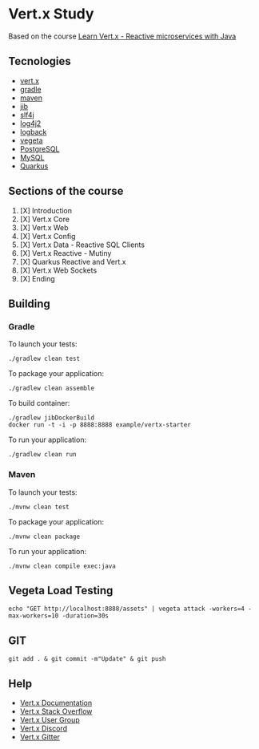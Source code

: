 # Vert.x Study

Based on the course [Learn Vert.x - Reactive microservices with Java](https://www.udemy.com/course/reactive-web-applications-with-vertx-and-vuejs)

## Tecnologies

* [vert.x](https://vertx.io/)
* [gradle](https://gradle.org/)
* [maven](https://maven.apache.org/)
* [jib](https://github.com/GoogleContainerTools/jib)
* [slf4j](https://www.slf4j.org/)
* [log4j2](https://logging.apache.org/log4j/2.x/)
* [logback](https://logback.qos.ch/)
* [vegeta](https://github.com/tsenart/vegeta)
* [PostgreSQL](https://www.postgresql.org/)
* [MySQL](https://www.mysql.com/)
* [Quarkus](https://quarkus.io/)

## Sections of the course
1. [X] Introduction
2. [X] Vert.x Core
3. [X] Vert.x Web
4. [X] Vert.x Config
5. [X] Vert.x Data - Reactive SQL Clients
6. [X] Vert.x Reactive - Mutiny
7. [X] Quarkus Reactive and Vert.x
8. [X] Vert.x Web Sockets
9. [X] Ending

## Building

### Gradle
To launch your tests:
```
./gradlew clean test
```

To package your application:
```
./gradlew clean assemble
```

To build container:
```
./gradlew jibDockerBuild
docker run -t -i -p 8888:8888 example/vertx-starter
```

To run your application:
```
./gradlew clean run
```

### Maven

To launch your tests:
```
./mvnw clean test
```

To package your application:
```
./mvnw clean package
```

To run your application:
```
./mvnw clean compile exec:java
```

## Vegeta Load Testing

`echo "GET http://localhost:8888/assets" | vegeta attack -workers=4 -max-workers=10 -duration=30s`

## GIT

``
git add . & git commit -m"Update" & git push
``

## Help

* [Vert.x Documentation](https://vertx.io/docs/)
* [Vert.x Stack Overflow](https://stackoverflow.com/questions/tagged/vert.x?sort=newest&pageSize=15)
* [Vert.x User Group](https://groups.google.com/forum/?fromgroups#!forum/vertx)
* [Vert.x Discord](https://discord.gg/6ry7aqPWXy)
* [Vert.x Gitter](https://gitter.im/eclipse-vertx/vertx-users)
